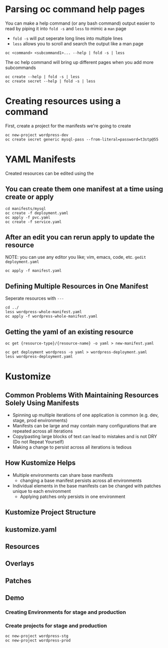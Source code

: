 # Parsing oc command help pages
You can make a help command (or any bash command) output easier to read by piping it into `fold -s` and `less` to mimic a `man` page
- `fold -s` will put seperate long lines into multiple lines
- `less` allows you to scroll and search the output like a man page
```
oc <command> <subcommand1>... --help | fold -s | less
```
<!-- show multiple iterations (oc create, then oc create secret) -->
The oc help command will bring up different pages when you add more subcommands
```
oc create --help | fold -s | less
oc create secret --help | fold -s | less
```
<!-- show navigating less with / search, mention learning to work with less -->

# Creating resources using a command
First, create a project for the manifests we're going to create
```
oc new-project wordpress-dev
oc create secret generic mysql-pass --from-literal=password=t3stp@55
```

# YAML Manifests
<!-- TODO: why yaml manifests -->
Created resources can be edited using the 
## You can create them one manifest at a time using create or apply
```
cd manifests/mysql
oc create -f deployment.yaml
oc apply -f pvc.yaml
oc create -f service.yaml
```

## After an edit you can rerun apply to update the resource
NOTE: you can use any editor you like; vim, emacs, code, etc.
`gedit deployment.yaml`
<!-- edit yaml file on prev resource and apply (TODO:verify if this can also be done with create)-->
`oc apply -f manifest.yaml`

## Defining Multiple Resources in One Manifest
Seperate resources with `---`
```
cd ../
less wordpress-whole-manifest.yaml
oc apply -f wordpress-whole-manifest.yaml
```

## Getting the yaml of an existing resource
```
oc get {resource-type}/{resource-name} -o yaml > new-manifest.yaml
```
```
oc get deployment wordpress -o yaml > wordpress-deployment.yaml
less wordpress-deployment.yaml
```

# Kustomize
<!-- TODO: why kustomize -->
<!-- TODO: can you include files that are in one env and not the other -->
## Common Problems With Maintaining Resources Solely Using Manifests
- Spinning up multiple iterations of one application is common (e.g. dev, stage, prod environments)
- Manifests can be large and may contain many configurations that are repeated across all iterations
- Copy/pasting large blocks of text can lead to mistakes and is not DRY (Do not Repeat Yourself)
- Making a change to persist across all iterations is tedious

## How Kustomize Helps
- Multiple environments can share base manifests
  - changing a base manifest persists across all environments
- Individual elements in the base manifests can be changed with patches unique to each environment
  - Applying patches only persists in one environment

## Kustomize Project Structure

## kustomize.yaml

## Resources

## Overlays

## Patches

## Demo

### Creating Environments for stage and production

### Create projects for stage and production
```
oc new-project wordpress-stg
oc new-project wordpress-prod
```